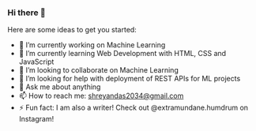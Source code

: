 ### Hi there 👋

Here are some ideas to get you started:

- 🔭 I’m currently working on Machine Learning
- 🌱 I’m currently learning Web Development with HTML, CSS and JavaScript
- 👯 I’m looking to collaborate on Machine Learning
- 🤔 I’m looking for help with deployment of REST APIs for ML projects
- 💬 Ask me about anything
- 📫 How to reach me: shreyandas2034@gmail.com
- ⚡ Fun fact: I am also a writer! Check out @extramundane.humdrum on Instagram!
